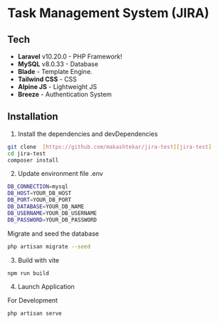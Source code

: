 # Task Management System (JIRA)

## Tech

- **Laravel** v10.20.0 - PHP Framework!
- **MySQL** v8.0.33 - Database
- **Blade** - Template Engine.
- **Tailwind CSS** - CSS
- **Alpine JS** - Lightweight JS
- **Breeze** - Authentication System

## Installation

1. Install the dependencies and devDependencies

```sh
git clone  [https://github.com/makashtekar/jira-test][jira-test]
cd jira-test
composer install
```

2. Update environment file .env

```sh
DB_CONNECTION=mysql
DB_HOST=YOUR_DB_HOST
DB_PORT=YOUR_DB_PORT
DB_DATABASE=YOUR_DB_NAME
DB_USERNAME=YOUR_DB_USERNAME
DB_PASSWORD=YOUR_DB_PASSWORD

```

Migrate and seed the database

```sh
php artisan migrate --seed
```

3. Build with vite

```sh
npm run build
```

4. Launch Application

For Development

```sh
php artisan serve
```

